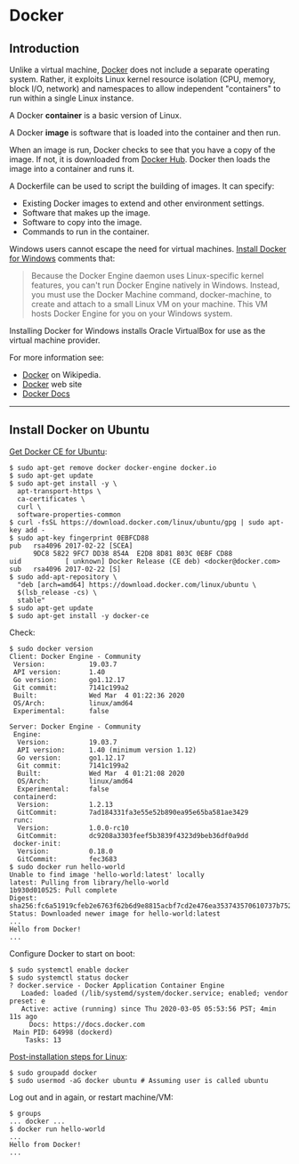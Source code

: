 # Docker

## Introduction

Unlike a virtual machine, [Docker](https://www.docker.com/) does not include a separate operating system. Rather, it exploits Linux kernel resource isolation (CPU, memory, block I/O, network) and namespaces to allow independent "containers" to run within a single Linux instance.

A Docker **container** is a basic version of Linux.

A Docker **image** is software that is loaded into the container and then run.

When an image is run, Docker checks to see that you have a copy of the image. If not, it is downloaded from [Docker Hub](https://hub.docker.com/). Docker then loads the image into a container and runs it.

A Dockerfile can be used to script the building of images. It can specify:

* Existing Docker images to extend and other environment settings.
* Software that makes up the image.
* Software to copy into the image.
* Commands to run in the container.

Windows users cannot escape the need for virtual machines. [Install Docker for Windows](https://docs.docker.com/windows/step_one/) comments that:

> Because the Docker Engine daemon uses Linux-specific kernel features,
> you can't run Docker Engine natively in Windows. Instead, you must use
> the Docker Machine command, docker-machine, to create and attach to a
> small Linux VM on your machine. This VM hosts Docker Engine for you on
> your Windows system.

Installing Docker for Windows installs Oracle VirtualBox for use as the virtual machine provider.

For more information see:

* [Docker](https://en.wikipedia.org/wiki/Docker_(software)) on Wikipedia.
* [Docker](https://www.docker.com/) web site
* [Docker Docs](https://docs.docker.com/)

---

## Install Docker on Ubuntu

[Get Docker CE for Ubuntu](https://docs.docker.com/install/linux/docker-ce/ubuntu/):

```console
$ sudo apt-get remove docker docker-engine docker.io
$ sudo apt-get update
$ sudo apt-get install -y \
  apt-transport-https \
  ca-certificates \
  curl \
  software-properties-common
$ curl -fsSL https://download.docker.com/linux/ubuntu/gpg | sudo apt-key add -
$ sudo apt-key fingerprint 0EBFCD88
pub   rsa4096 2017-02-22 [SCEA]
      9DC8 5822 9FC7 DD38 854A  E2D8 8D81 803C 0EBF CD88
uid           [ unknown] Docker Release (CE deb) <docker@docker.com>
sub   rsa4096 2017-02-22 [S]
$ sudo add-apt-repository \
  "deb [arch=amd64] https://download.docker.com/linux/ubuntu \
  $(lsb_release -cs) \
  stable"
$ sudo apt-get update
$ sudo apt-get install -y docker-ce
```

Check:

```console
$ sudo docker version
Client: Docker Engine - Community
 Version:           19.03.7
 API version:       1.40
 Go version:        go1.12.17
 Git commit:        7141c199a2
 Built:             Wed Mar  4 01:22:36 2020
 OS/Arch:           linux/amd64
 Experimental:      false

Server: Docker Engine - Community
 Engine:
  Version:          19.03.7
  API version:      1.40 (minimum version 1.12)
  Go version:       go1.12.17
  Git commit:       7141c199a2
  Built:            Wed Mar  4 01:21:08 2020
  OS/Arch:          linux/amd64
  Experimental:     false
 containerd:
  Version:          1.2.13
  GitCommit:        7ad184331fa3e55e52b890ea95e65ba581ae3429
 runc:
  Version:          1.0.0-rc10
  GitCommit:        dc9208a3303feef5b3839f4323d9beb36df0a9dd
 docker-init:
  Version:          0.18.0
  GitCommit:        fec3683
$ sudo docker run hello-world
Unable to find image 'hello-world:latest' locally
latest: Pulling from library/hello-world
1b930d010525: Pull complete 
Digest: sha256:fc6a51919cfeb2e6763f62b6d9e8815acbf7cd2e476ea353743570610737b752
Status: Downloaded newer image for hello-world:latest
...
Hello from Docker!
...
```

Configure Docker to start on boot:

```console
$ sudo systemctl enable docker
$ sudo systemctl status docker
? docker.service - Docker Application Container Engine
   Loaded: loaded (/lib/systemd/system/docker.service; enabled; vendor preset: e
   Active: active (running) since Thu 2020-03-05 05:53:56 PST; 4min 11s ago
     Docs: https://docs.docker.com
 Main PID: 64998 (dockerd)
    Tasks: 13
```

[Post-installation steps for Linux](https://docs.docker.com/install/linux/linux-postinstall/):

```console
$ sudo groupadd docker
$ sudo usermod -aG docker ubuntu # Assuming user is called ubuntu
```

Log out and in again, or restart machine/VM:

```console
$ groups
... docker ...
$ docker run hello-world
...
Hello from Docker!
...
```
